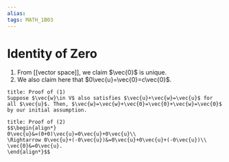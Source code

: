 ```yaml
---
alias:
tags: MATH_1B03
---
```

# Identity of Zero
1. From [[vector space]], we claim $\vec{0}$ is unique.
2. We also claim here that $0\vec{u}=\vec{0}=c\vec{0}$. 

```ad-abstract
title: Proof of (1)
Suppose $\vec{w}\in V$ also satisfies $\vec{u}+\vec{w}=\vec{u}$ for all $\vec{u}$. Then, $\vec{w}=\vec{w}+\vec{0}=\vec{0}+\vec{w}=\vec{0}$ by our initial assumption. 
```

```ad-abstract
title: Proof of (2)
$$\begin{align*}
0\vec{u}&=(0+0)\vec{u}=0\vec{u}+0\vec{u}\\
\Rightarrow 0\vec{u}+(-0\vec{u})&=0\vec{u}+0\vec{u}+(-0\vec{u})\\
\vec{0}&=0\vec{u}.
\end{align*}$$
```